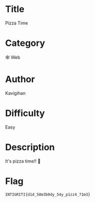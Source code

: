 # Title

Pizza Time

# Category

🕸 Web

# Author

Kavigihan

# Difficulty

Easy

# Description

It's pizza time!! 🍕

# Flag

`INTIGRITI{d1d_50m3b0dy_54y_p1zz4_71m3}`
